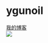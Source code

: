 # ygunoil


[我的博客](https://www.cnblogs.com/ygunoil/)  
[![](https://mmbiz.qpic.cn/mmbiz_png/jQfhcJlymsMEI2K4txpRmmdE5J5sdibk0M8aLmb6aRoGBFoPT5ic3NLqvREm7DyNxickTLEJmvXP3jkGicnOLWjqVg/640?wx_fmt=png&tp=webp&wxfrom=5&wx_lazy=1&wx_co=1)](cnblogs.com/ygunoil)
